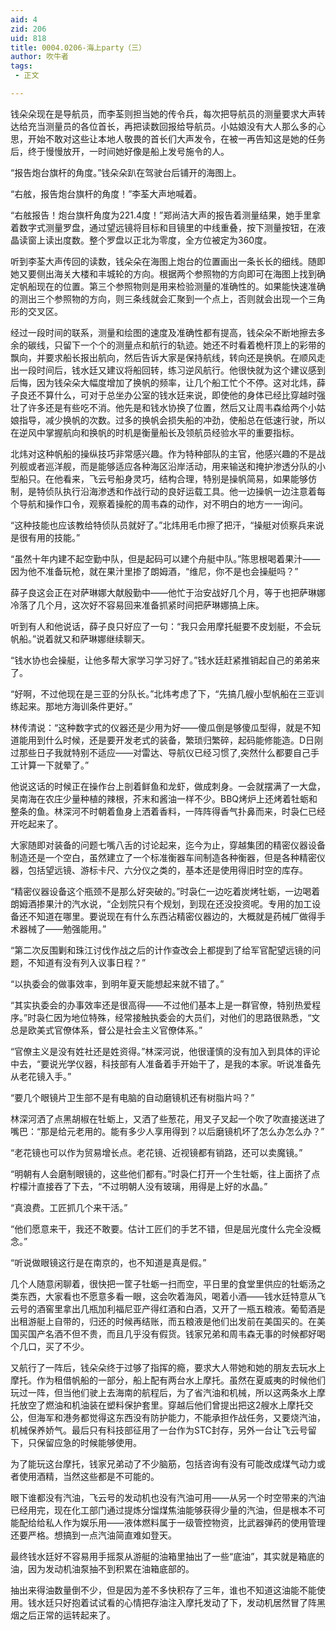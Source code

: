 ```yaml
---
aid: 4
zid: 206
uid: 818
title: 0004.0206-海上party（三）
author: 吹牛者
tags: 
 - 正文

---
```




  钱朵朵现在是导航员，而李荃则担当她的传令兵，每次把导航员的测量要求大声转达给充当测量员的各位首长，再把读数回报给导航员。小姑娘没有大人那么多的心思，开始不敢对这些让本地人敬畏的首长们大声发令，在被一再告知这是她的任务后，终于慢慢放开，一时间她好像是船上发号施令的人。

  “报告炮台旗杆的角度。”钱朵朵趴在驾驶台后铺开的海图上。

  “右舷，报告炮台旗杆的角度！”李荃大声地喊着。

  “右舷报告！炮台旗杆角度为221.4度！”郑尚洁大声的报告着测量结果，她手里拿着数字式测量罗盘，通过望远镜将目标和目镜里的中线重叠，按下测量按钮，在液晶读窗上读出度数。整个罗盘以正北为零度，全方位被定为360度。

  听到李荃大声传回的读数，钱朵朵在海图上炮台的位置画出一条长长的细线。随即她又要侧出海关大楼和丰城轮的方向。根据两个参照物的方向即可在海图上找到确定帆船现在的位置。第三个参照物则是用来检验测量的准确性的。如果能快速准确的测出三个参照物的方向，则三条线就会汇聚到一个点上，否则就会出现一个三角形的交叉区。

  经过一段时间的联系，测量和绘图的速度及准确性都有提高，钱朵朵不断地擦去多余的碳线，只留下一个个的测量点和航行的轨迹。她还不时看着桅杆顶上的彩带的飘向，并要求船长报出航向，然后告诉大家是保持航线，转向还是换帆。在顺风走出一段时间后，钱水廷又建议将船回转，练习逆风航行。他很快就为这个建议感到后悔，因为钱朵朵大幅度增加了换帆的频率，让几个船工忙个不停。这对北炜，薛子良还不算什么，可对于总坐办公室的钱水廷来说，即使他的身体已经比穿越时强壮了许多还是有些吃不消。他先是和钱水协换了位置，然后又让周韦森给两个小姑娘指导，减少换帆的次数。过多的换帆会损失船的冲劲，使船总在低速行驶，所以在逆风中掌握航向和换帆的时机是衡量船长及领航员经验水平的重要指标。

  北炜对这种帆船的操纵技巧非常感兴趣。作为特种部队的主官，他感兴趣的不是战列舰或者巡洋舰，而是能够适应各种海区沿岸活动，用来输送和掩护渗透分队的小型船只。在他看来，飞云号船身灵巧，结构合理，特别是操帆简易，如果能够仿制，是特侦队执行沿海渗透和作战行动的良好运载工具。他一边操帆一边注意着每个导航和操作口令，观察着操舵的周韦森的动作，对不明白的地方一一询问。

  “这种技能也应该教给特侦队员就好了。”北炜用毛巾擦了把汗，“操艇对侦察兵来说是很有用的技能。”

  “虽然十年内建不起空勤中队，但是起码可以建个舟艇中队。”陈思根喝着果汁——因为他不准备玩枪，就在果汁里掺了朗姆酒，“维尼，你不是也会操艇吗？”

  薛子良这会正在对萨琳娜大献殷勤中——他忙于治安战好几个月，等于也把萨琳娜冷落了几个月，这次好不容易回来准备抓紧时间把萨琳娜搞上床。

  听到有人和他说话，薛子良只好应了一句：“我只会用摩托艇要不皮划艇，不会玩帆船。”说着就又和萨琳娜继续聊天。

  “钱水协也会操艇，让他多帮大家学习学习好了。”钱水廷赶紧推销起自己的弟弟来了。

  “好啊，不过他现在是三亚的分队长。”北炜考虑了下，“先搞几艘小型帆船在三亚训练起来。那地方海训条件更好。”

  林传清说：“这种数字式的仪器还是少用为好——傻瓜倒是够傻瓜型得，就是不知道能用到什么时候，还是要开发老式的装备，繁琐归繁碎，起码能修能造。D日刚过那些日子我就特别不适应——对雷达、导航仪已经习惯了,突然什么都要自己手工计算一下就晕了。”

  他说这话的时候正在操作台上剖着鲜鱼和龙虾，做成刺身。一会就摆满了一大盘，吴南海在农庄少量种植的辣根，芥末和酱油一样不少。BBQ烤炉上还烤着牡蛎和整条的鱼。林深河不时朝着鱼身上洒着香料，一阵阵得香气扑鼻而来，时袅仁已经开吃起来了。

  大家随即对装备的问题七嘴八舌的讨论起来，迄今为止，穿越集团的精密仪器设备制造还是一个空白，虽然建立了一个标准衡器车间制造各种衡器，但是各种精密仪器，包括望远镜、游标卡尺、六分仪之类的，基本还是使用得旧时空的库存。

  “精密仪器设备这个瓶颈不是那么好突破的。”时袅仁一边吃着炭烤牡蛎，一边喝着朗姆酒掺果汁的汽水说，“企划院只有个规划，到现在还没投资呢。专用的加工设备还不知道在哪里。要说现在有什么东西沾精密仪器边的，大概就是药械厂做得手术器械了——勉强能用。”

  “第二次反围剿和珠江讨伐作战之后的计作查改会上都提到了给军官配望远镜的问题，不知道有没有列入议事日程？”

  “以执委会的做事效率，到明年夏天能想起来就不错了。”

  “其实执委会的办事效率还是很高得——不过他们基本上是一群官僚，特别热爱程序。”时袅仁因为地位特殊，经常接触执委会的大员们，对他们的思路很熟悉，“文总是欧美式官僚体系，督公是社会主义官僚体系。”

  “官僚主义是没有姓社还是姓资得。”林深河说，他很谨慎的没有加入到具体的评论中去，“要说光学仪器，科技部有人准备着手开始干了，是我的本家。听说准备先从老花镜入手。”

  “要几个眼镜片卫生部不是有电脑的自动磨镜机还有树脂片吗？”

  林深河洒了点黑胡椒在牡蛎上，又洒了些葱花，用叉子叉起一个吹了吹直接送进了嘴巴：“那是给元老用的。能有多少人享用得到？以后磨镜机坏了怎么办怎么办？”

  “老花镜也可以作为贸易增长点。老花镜、近视镜都有销路，还可以卖魔镜。”

  “明朝有人会磨制眼镜的，这些他们都有。”时袅仁打开一个生牡蛎，往上面挤了点柠檬汁直接吞了下去，“不过明朝人没有玻璃，用得是上好的水晶。”

  “真浪费。工匠抓几个来干活。”

  “他们愿意来干，我还不敢要。估计工匠们的手艺不错，但是屈光度什么完全没概念。”

  “听说做眼镜这行是在南京的，也不知道是真是假。”

  几个人随意闲聊着，很快把一筐子牡蛎一扫而空，平日里的食堂里供应的牡蛎汤之类东西，大家看也不愿意多看一眼，这会吹着海风，喝着小酒——钱水廷特意从飞云号的酒窖里拿出几瓶加利福尼亚产得红酒和白酒，又开了一瓶五粮液。葡萄酒是出租游艇上自带的，归还的时候再结账，而五粮液是他们出发前在美国买的。在美国买国产名酒不但不贵，而且几乎没有假货。钱家兄弟和周韦森无事的时候都好喝个几口，买了不少。

  又航行了一阵后，钱朵朵终于过够了指挥的瘾，要求大人带她和她的朋友去玩水上摩托。作为租借帆船的一部分，船上配有两台水上摩托。虽然在夏威夷的时候他们玩过一阵，但当他们驶上去海南的航程后，为了省汽油和机械，所以这两条水上摩托放空了燃油和机油装在塑料保护套里。穿越后他们曾提出把这2艘水上摩托交公，但海军和港务都觉得这东西没有防护能力，不能承担作战任务，又要烧汽油，机械保养娇气。最后只有科技部征用了一台作为STC封存，另外一台让飞云号留下，只保留应急的时候能够使用。

  为了能玩这台摩托，钱家兄弟动了不少脑筋，包括咨询有没有可能改成煤气动力或者使用酒精，当然这些都是不可能的。

  眼下谁都没有汽油，飞云号的发动机也没有汽油可用——从另一个时空带来的汽油已经用完，现在化工部门通过提炼分馏煤焦油能够获得少量的汽油，但是根本不可能配给给私人作为娱乐用——液体燃料属于一级管控物资，比武器弹药的使用管理还要严格。想搞到一点汽油简直难如登天。

  最终钱水廷好不容易用手摇泵从游艇的油箱里抽出了一些“底油”，其实就是箱底的油，因为发动机油泵抽不到积累在油箱底部的。

  抽出来得油数量倒不少，但是因为差不多快积存了三年，谁也不知道这油能不能使用。钱水廷只好抱着试试看的心情把存油注入摩托发动了下，发动机居然冒了阵黑烟之后正常的运转起来了。


